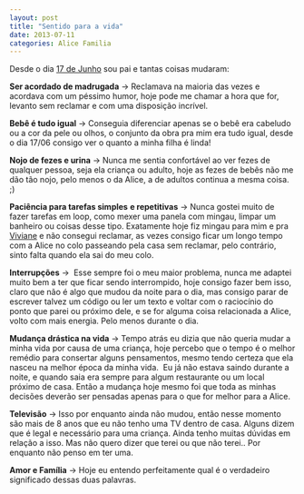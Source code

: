 ```yaml
---
layout: post
title: "Sentido para a vida"
date: 2013-07-11
categories: Alice Familia
---
```


Desde o dia [17 de Junho](http://diogoleal.com/blog/?p=293) sou pai e
tantas coisas mudaram:

**Ser acordado de madrugada** -&gt; Reclamava na maioria das vezes e
acordava com um péssimo humor, hoje pode me chamar a hora que for,
levanto sem reclamar e com uma disposição incrível.

**Bebê é tudo igual** -&gt; Conseguia diferenciar apenas se o bebê era
cabeludo ou a cor da pele ou olhos, o conjunto da obra pra mim era tudo
igual, desde o dia 17/06 consigo ver o quanto a minha filha é linda!

**Nojo de fezes e urina** -&gt; Nunca me sentia confortável ao ver fezes
de qualquer pessoa, seja ela criança ou adulto, hoje as fezes de bebês
não me dão tão nojo, pelo menos o da Alice, a de adultos continua a
mesma coisa. ;)

**Paciência para tarefas simples** **e repetitivas** -&gt; Nunca gostei
muito de fazer tarefas em loop, como mexer uma panela com mingau, limpar
um banheiro ou coisas desse tipo. Exatamente hoje fiz mingau para mim e
pra [Viviane](http://vivianenonato.deviantart.com/) e não consegui
reclamar, as vezes consigo ficar um longo tempo com a Alice no colo
passeando pela casa sem reclamar, pelo contrário, sinto falta quando ela
sai do meu colo.

**Interrupções** -&gt;  Esse sempre foi o meu maior problema, nunca me
adaptei muito bem a ter que ficar sendo interrompido, hoje consigo fazer
bem isso, claro que não é algo que mudou da noite para o dia, mas
consigo parar de escrever talvez um código ou ler um texto e voltar com
o raciocínio do ponto que parei ou próximo dele, e se for alguma coisa
relacionada a Alice, volto com mais energia. Pelo menos durante o dia.

**Mudança drástica na vida** -&gt; Tempo atrás eu dizia que não queria
mudar a minha vida por causa de uma criança, hoje percebo que o tempo é
o melhor remédio para consertar alguns pensamentos, mesmo tendo certeza
que ela nasceu na melhor época da minha vida.  Eu já não estava saindo
durante a noite, e quando saia era sempre para algum restaurante ou um
local próximo de casa. Então a mudança hoje mesmo foi que toda as minhas
decisões deverão ser pensadas apenas para o que for melhor para a Alice.

**Televisão** -&gt; Isso por enquanto ainda não mudou, então nesse
momento são mais de 8 anos que eu não tenho uma TV dentro de casa.
Alguns dizem que é legal e necessário para uma criança. Ainda tenho
muitas dúvidas em relação a isso. Mas não quero dizer que terei ou que
não terei.. Por enquanto não penso em ter uma.

**Amor e Família** -&gt; Hoje eu entendo perfeitamente qual é o
verdadeiro significado dessas duas palavras.

